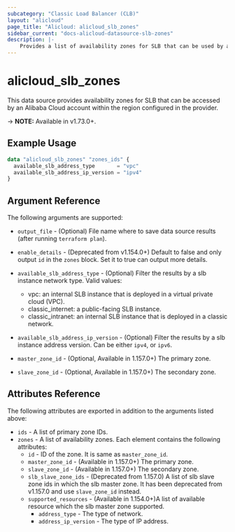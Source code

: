 ```yaml
---
subcategory: "Classic Load Balancer (CLB)"
layout: "alicloud"
page_title: "Alicloud: alicloud_slb_zones"
sidebar_current: "docs-alicloud-datasource-slb-zones"
description: |-
    Provides a list of availability zones for SLB that can be used by an Alibaba Cloud account.
---
```


# alicloud\_slb\_zones

This data source provides availability zones for SLB that can be accessed by an Alibaba Cloud account within the region configured in the provider.

-> **NOTE:** Available in v1.73.0+.

## Example Usage

```terraform
data "alicloud_slb_zones" "zones_ids" {
  available_slb_address_type       = "vpc"
  available_slb_address_ip_version = "ipv4"
}
```

## Argument Reference

The following arguments are supported:

* `output_file` - (Optional) File name where to save data source results (after running `terraform plan`).
* `enable_details` - (Deprecated from v1.154.0+) Default to false and only output `id` in the `zones` block. Set it to true can output more details.
* `available_slb_address_type` - (Optional) Filter the results by a slb instance network type. Valid values:
  * vpc: an internal SLB instance that is deployed in a virtual private cloud (VPC).
  * classic_internet: a public-facing SLB instance. 
  * classic_intranet: an internal SLB instance that is deployed in a classic network.
    
* `available_slb_address_ip_version` - (Optional) Filter the results by a slb instance address version. Can be either `ipv4`, or `ipv6`.
* `master_zone_id` - (Optional, Available in 1.157.0+) The primary zone.
* `slave_zone_id` - (Optional, Available in 1.157.0+) The secondary zone.

## Attributes Reference

The following attributes are exported in addition to the arguments listed above:

* `ids` - A list of primary zone IDs.
* `zones` - A list of availability zones. Each element contains the following attributes:
  * `id` - ID of the zone. It is same as `master_zone_id`.
  * `master_zone_id` - (Available in 1.157.0+) The primary zone.
  * `slave_zone_id` - (Available in 1.157.0+) The secondary zone.
  * `slb_slave_zone_ids` - (Deprecated from 1.157.0) A list of slb slave zone ids in which the slb master zone. 
    It has been deprecated from v1.157.0 and use `slave_zone_id` instead.
  * `supported_resources` - (Available in 1.154.0+)A list of available resource which the slb master zone supported.
    * `address_type` - The type of network.
    * `address_ip_version` - The type of IP address.

